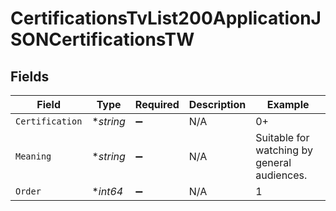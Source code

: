 # CertificationsTvList200ApplicationJSONCertificationsTW


## Fields

| Field                                       | Type                                        | Required                                    | Description                                 | Example                                     |
| ------------------------------------------- | ------------------------------------------- | ------------------------------------------- | ------------------------------------------- | ------------------------------------------- |
| `Certification`                             | **string*                                   | :heavy_minus_sign:                          | N/A                                         | 0+                                          |
| `Meaning`                                   | **string*                                   | :heavy_minus_sign:                          | N/A                                         | Suitable for watching by general audiences. |
| `Order`                                     | **int64*                                    | :heavy_minus_sign:                          | N/A                                         | 1                                           |